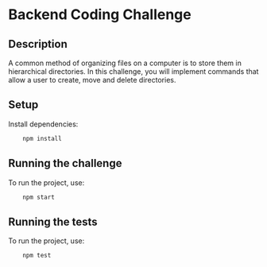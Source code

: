 # Backend Coding Challenge

## Description 

A common method of organizing files on a computer is to store them in hierarchical directories. In this challenge, you will implement commands that allow a user to create, move and delete directories.

## Setup

Install dependencies:
```bash
    npm install
```

## Running the challenge

To run the project, use:
```bash
    npm start
```

## Running the tests

To run the project, use:
```bash
    npm test
```